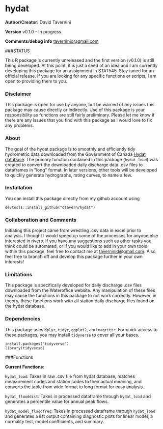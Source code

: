 # hydat

**Author/Creator:** David Tavernini

**Version** v0.1.0 - In progress

**Comments/debug info** taverninid@gmail.com

###STATUS

This R package is currently unreleased and the first version (v0.1.0) is still being developed. At this point, it is just a seed of an idea and I am currently developing this package for an assignment in STAT545. Stay tuned for an official release. If you are looking for any specific functions or scripts, I am open to providing them to you.

### Disclaimer

This package is open for use by anyone, but be warned of any issues this package may cause directly or indirectly. Use of this package is your responsibility as functions are still fairly preliminary. Please let me know if there are any issues that you find with this package as I would love to fix any problems.

### About

The goal of the hydat package is to smoothly and efficiently tidy hydrometric data downloaded from the Government of Canada [Hydat database](https://wateroffice.ec.gc.ca/search/search_e.html?sType=h2oArc). The primary function contained in this package (`hydat_load`) was created to convert the downloaded daily discharge data .csv files to dataframes in "long" format. In later versions, other tools will be developed to quickly generate hydrographs, rating curves, to name a few.

### Installation

You can install this package directly from my github account using 

```
devtools::install_github("dtavern/hydat")
```

### Collaboration and Comments

Initiating this project came from wrestling .csv data in excel prior to analysis. I thought I would speed up some of the processes for anyone else interested in rivers. If you have any suggestions such as other tasks you think could be automated, or if you would like to add in your own tools within this package, feel free to contact me at taverninid@gmail.com. Also feel free to branch off and develop this package further in your own interests!

### Limitations

This package is specifically developed for daily discharge .csv files downloaded from the Wateroffice website. Any manipulation of these files may cause the functions in this package to not work correctly. However, in theory, these functions work with all station daily discharge files found on the hydat database.

### Dependencies

This package uses `dplyr`, `tidyr`, `ggplot2`, and `magrittr`. For quick access to these packages, you may install `tidyverse` to cover all your bases.

```
install.packages("tidyverse")
library(tidyverse)
```

###Functions

**Current Functions:**

`hydat_load`: Takes in raw .csv file from hydat database, matches measurement codes and station codes to their actual meaning, and converts the table from wide format to long format for easy analysis.

`hydat_flooddist`: Takes in processed dataframe through `hydat_load` and generates a percentile value for annual peak flows.

`hydat_model_floodfreq`: Takes in processed dataframe through `hydat_load` and generates a list output containing diagnostic plots for linear model, a normality test, model coefficients, and summary.
